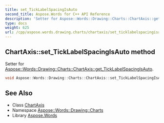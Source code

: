 ```yaml
---
title: set_TickLabelSpacingIsAuto
second_title: Aspose.Words for C++ API Reference
description: 'Setter for Aspose::Words::Drawing::Charts::ChartAxis::get_TickLabelSpacingIsAuto.'
type: docs
weight: 625
url: /cpp/aspose.words.drawing.charts/chartaxis/set_ticklabelspacingisauto/
---
```

## ChartAxis::set_TickLabelSpacingIsAuto method


Setter for [Aspose::Words::Drawing::Charts::ChartAxis::get_TickLabelSpacingIsAuto](../get_ticklabelspacingisauto/).

```cpp
void Aspose::Words::Drawing::Charts::ChartAxis::set_TickLabelSpacingIsAuto(bool value)
```

## See Also

* Class [ChartAxis](../)
* Namespace [Aspose::Words::Drawing::Charts](../../)
* Library [Aspose.Words](../../../)
